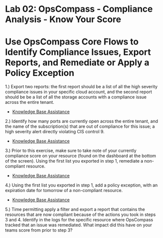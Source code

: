 # Lab 02: OpsCompass - Compliance Analysis - Know Your Score
# Use OpsCompass Core Flows to Identify Compliance Issues, Export Reports, and Remediate or Apply a Policy Exception



1.) Export two reports: the first report should be a list of all the high severity compliance issues in your specific cloud account, and the second report should be be a list of all the storage accounts with a compliance issue across the entire tenant.

  - [Knowledge Base Assistance](https://kb.opscompass.com/knowledge/export-compliance-report-all-resources) 
  
2.) Identify how many ports are currently open across the entire tenant, and the name of the subscription(s) that are out of compliance for this issue; a high severity alert directly violating CIS control 9.

  - [Knowledge Base Assistance](https://kb.opscompass.com/knowledge/compliance-by-framework)
   

3.) Prior to this exercise, make sure to take note of your currently compliance score on your resource (found on the dashboard at the bottom of the screen). Using the first list you exported in step 1, remediate a non-compliant resource. 

  - [Knowledge Base Assistance](https://kb.opscompass.com/knowledge/how-do-i-remediate)
  
4.) Using the first list you exported in step 1, add a policy exception, with an expiration date for tomorrow of a non-compliant resource.


  - [Knowledge Base Assistance](https://kb.opscompass.com/knowledge/policy-exception)

5.) Time permitting apply a filter and export a report that contains the resources that are now compliant because of the actions you took in steps 3 and 4. Identify in the logs for the specific resource where OpsCompass tracked that an issue was remediated. What impact did this have on your teams score from prior to step 3? 